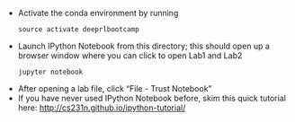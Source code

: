 * Activate the conda environment by running
	```
    source activate deeprlbootcamp
    ```
* Launch IPython Notebook from this directory; this should open up a browser window where you can click to open Lab1 and Lab2
	```
    jupyter notebook
    ```
* After opening a lab file, click “File - Trust Notebook”
* If you have never used IPython Notebook before, skim this quick tutorial here: http://cs231n.github.io/ipython-tutorial/ 